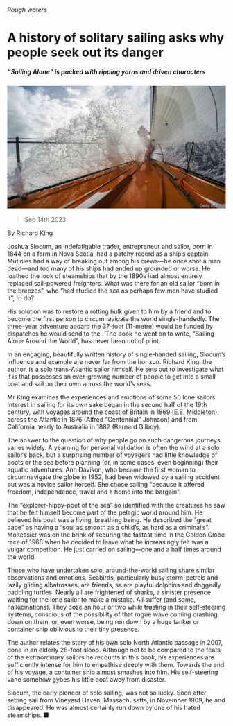 ###### Rough waters

# A history of solitary sailing asks why people seek out its danger 

##### “Sailing Alone” is packed with ripping yarns and driven characters 

![image](images/20230916_CUP503.jpg) 

> Sep 14th 2023 

By Richard King

Joshua Slocum, an indefatigable trader, entrepreneur and sailor, born in 1844 on a farm in Nova Scotia, had a patchy record as a ship’s captain. Mutinies had a way of breaking out among his crews—he once shot a man dead—and too many of his ships had ended up grounded or worse. He loathed the look of steamships that by the 1890s had almost entirely replaced sail-powered freighters. What was there for an old sailor “born in the breezes”, who “had studied the sea as perhaps few men have studied it”, to do?

His solution was to restore a rotting hulk given to him by a friend and to become the first person to circumnavigate the world single-handedly. The three-year adventure aboard the 37-foot (11-metre)  would be funded by dispatches he would send to the . The book he went on to write, “Sailing Alone Around the World”, has never been out of print.

In an engaging, beautifully written history of single-handed sailing, Slocum’s influence and example are never far from the horizon. Richard King, the author, is a solo trans-Atlantic sailor himself. He sets out to investigate what it is that possesses an ever-growing number of people to get into a small boat and sail on their own across the world’s seas. 

Mr King examines the experiences and emotions of some 50 lone sailors. Interest in  sailing for its own sake began in the second half of the 19th century, with voyages around the coast of Britain in 1869 (E.E. Middleton), across the Atlantic in 1876 (Alfred “Centennial” Johnson) and from California nearly to Australia in 1882 (Bernard Gilboy).

The answer to the question of why people go on such dangerous journeys varies widely. A yearning for personal validation is often the wind at a solo sailor’s back, but a surprising number of voyagers had little knowledge of boats or the sea before planning (or, in some cases, even beginning) their aquatic adventures. Ann Davison, who became the first woman to circumnavigate the globe in 1952, had been widowed by a sailing accident but was a novice sailor herself. She chose sailing “because it offered freedom, independence, travel and a home into the bargain”.

The “explorer-hippy-poet of the sea”  so identified with the creatures he saw that he felt himself become part of the pelagic world around him. He believed his boat was a living, breathing being. He described the “great cape” as having a “soul as smooth as a child’s, as hard as a criminal’s”. Moitessier was on the brink of securing the fastest time in the Golden Globe race of 1968 when he decided to leave what he increasingly felt was a vulgar competition. He just carried on sailing—one and a half times around the world.

Those who have undertaken solo, around-the-world sailing share similar observations and emotions. Seabirds, particularly busy storm-petrels and lazily gliding albatrosses, are friends, as are playful dolphins and doggedly paddling turtles. Nearly all are frightened of sharks, a sinister presence waiting for the lone sailor to make a mistake. All suffer  (and some, hallucinations). They doze an hour or two while trusting in their self-steering systems, conscious of the possibility of that rogue wave coming crashing down on them, or, even worse, being run down by a huge tanker or container ship oblivious to their tiny presence.

The author relates the story of his own solo North Atlantic passage in 2007, done in an elderly 28-foot sloop. Although not to be compared to the feats of the extraordinary sailors he recounts in this book, his experiences are sufficiently intense for him to empathise deeply with them. Towards the end of his voyage, a container ship almost smashes into him. His self-steering vane somehow gybes his little boat away from disaster. 

Slocum, the early pioneer of solo sailing, was not so lucky. Soon after setting sail from Vineyard Haven, Massachusetts, in November 1909, he and  disappeared. He was almost certainly run down by one of his hated steamships. ■


